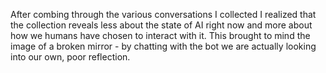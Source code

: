 After combing through the various conversations I collected I realized that the collection reveals less about the state of AI right now and more about how we humans have chosen to interact with it. 
This brought to mind the image of a broken mirror - by chatting with the bot we are actually looking into our own, poor reflection.